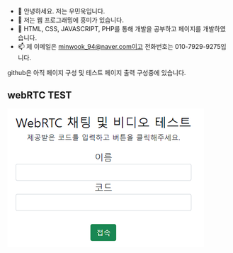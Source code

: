 - 👋 안녕하세요. 저는 우민욱입니다.
- 👀 저는 웹 프로그래밍에 흥미가 있습니다.
- 🌱 HTML, CSS, JAVASCRIPT, PHP를 통해 개발을 공부하고 페이지를 개발하였습니다.
- 📫 제 이메일은 minwook_94@naver.com이고 전화번호는 010-7929-9275입니다.

github은 아직 페이지 구성 및 테스트 페이지 출력 구성중에 있습니다.


## webRTC TEST

<img src="./module/webRTC/capture_page/chatting.PNG">